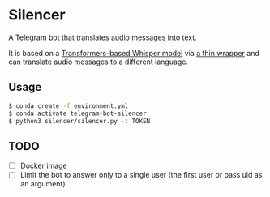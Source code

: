 # Silencer

A Telegram bot that translates audio messages into text.

It is based on a [Transformers-based Whisper model](https://huggingface.co/openai/whisper-medium) via [a thin wrapper](https://github.com/Igor542/speech2text) and can translate audio messages to a different language.

## Usage

```sh
$ conda create -f environment.yml
$ conda activate telegram-bot-silencer
$ python3 silencer/silencer.py -t TOKEN
```

## TODO

- [ ] Docker image
- [ ] Limit the bot to answer only to a single user (the first user or pass uid as an argument)
